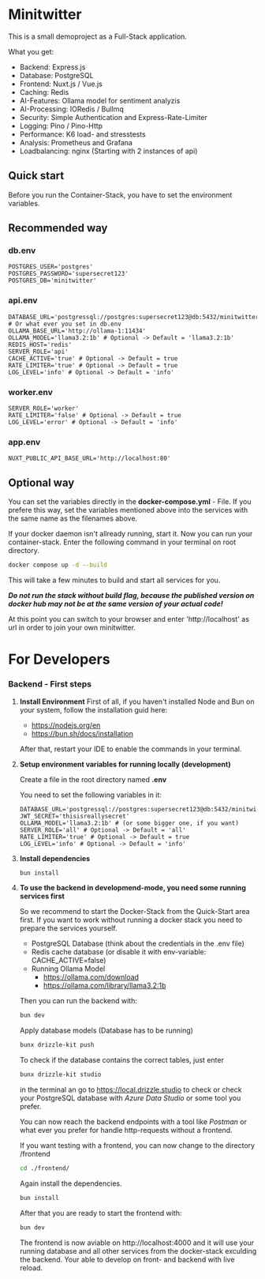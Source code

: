 # Minitwitter

This is a small demoproject as a Full-Stack application.

What you get:
- Backend: Express.js
- Database: PostgreSQL
- Frontend: Nuxt.js / Vue.js
- Caching: Redis
- AI-Features: Ollama model for sentiment analyzis
- AI-Processing: IORedis / Bullmq
- Security: Simple Authentication and Express-Rate-Limiter
- Logging: Pino / Pino-Http
- Performance: K6 load- and stresstests
- Analysis: Prometheus and Grafana
- Loadbalancing: nginx (Starting with 2 instances of api)

## Quick start

Before you run the Container-Stack, you have to set the environment variables.

## Recommended way
### db.env
```dotenv
POSTGRES_USER='postgres'
POSTGRES_PASSWORD='supersecret123'
POSTGRES_DB='minitwitter'
```

### api.env
```dotenv
DATABASE_URL='postgressql://postgres:supersecret123@db:5432/minitwitter' # Or what ever you set in db.env
OLLAMA_BASE_URL='http://ollama-1:11434'
OLLAMA_MODEL='llama3.2:1b' # Optional -> Default = 'llama3.2:1b'
REDIS_HOST='redis'
SERVER_ROLE='api'
CACHE_ACTIVE='true' # Optional -> Default = true
RATE_LIMITER='true' # Optional -> Default = true
LOG_LEVEL='info' # Optional -> Default = 'info'
```

### worker.env
```dotenv
SERVER_ROLE='worker'
RATE_LIMITER='false' # Optional -> Default = true
LOG_LEVEL='error' # Optional -> Default = 'info'
```

### app.env
```dotenv
NUXT_PUBLIC_API_BASE_URL='http://localhost:80'
```

## Optional way
You can set the variables directly in the **docker-compose.yml** - File. If you prefere this way, set the variables mentioned above into the services with the same name as the filenames above.

If your docker daemon isn't allready running, start it.
Now you can run your container-stack. Enter the following command in your terminal on root directory.
```bash
docker compose up -d --build
```
This will take a few minutes to build and start all services for you.

***Do not run the stack without build flag, because the published version on docker hub may not be at the same version of your actual code!***

At this point you can switch to your browser and enter 'http://localhost' as url in order to join your own minitwitter.

# For Developers
### Backend - First steps

1. **Install Environment**
    First of all, if you haven't installed Node and Bun on your system, follow the installation guid here:

    - https://nodejs.org/en
    - https://bun.sh/docs/installation

    After that, restart your IDE to enable the commands in your terminal.

2. **Setup environment variables for running locally (development)**

    Create a file in the root directory named **.env**

    You need to set the following variables in it:

    ```dotenv
    DATABASE_URL='postgressql://postgres:supersecret123@db:5432/minitwitter'
    JWT_SECRET='thisisreallysecret'
    OLLAMA_MODEL='llama3.2:1b' # (or some bigger one, if you want)
    SERVER_ROLE='all' # Optional -> Default = 'all'
    RATE_LIMITER='true' # Optional -> Default = true
    LOG_LEVEL='info' # Optional -> Default = 'info'
    ```

3. **Install dependencies**

    ```bash
    bun install
    ```

4. **To use the backend in developmend-mode, you need some running services first**

    So we recommend to start the Docker-Stack from the Quick-Start area first.
    If you want to work without running a docker stack you need to prepare the services yourself.

    - PostgreSQL Database (think about the credentials in the .env file)
    - Redis cache database (or disable it with env-variable: CACHE_ACTIVE=false)
    - Running Ollama Model 
        - https://ollama.com/download
        - https://ollama.com/library/llama3.2:1b

    Then you can run the backend with:
    ```bash
    bun dev
    ```

    Apply database models (Database has to be running)
    ```bash
    bunx drizzle-kit push
    ```
    To check if the database contains the correct tables, just enter
    ```bash
    bunx drizzle-kit studio
    ```
    in the terminal an go to https://local.drizzle.studio to check or check your PostgreSQL database with *Azure Data Studio* or some tool you prefer.

    You can now reach the backend endpoints with a tool like *Postman* or what ever you prefer for handle http-requests without a frontend.

    If you want testing with a frontend, you can now change to the directory /frontend
    ```bash
    cd ./frontend/
    ```

    Again install the dependencies.
     ```bash
    bun install
    ```

    After that you are ready to start the frontend with:
    ```bash
    bun dev
    ```
    
    The frontend is now aviable on http://localhost:4000 and it will use your running database and all other services from the docker-stack exculding the backend.
    Your able to develop on front- and backend with live reload.